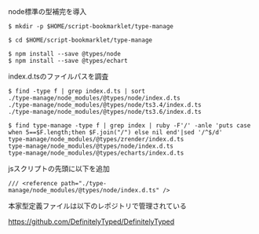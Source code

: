 node標準の型補完を導入

```
$ mkdir -p $HOME/script-bookmarklet/type-manage

$ cd $HOME/script-bookmarklet/type-manage

$ npm install --save @types/node
$ npm install --save @types/echart
```

index.d.tsのファイルパスを調査

```
$ find -type f | grep index.d.ts | sort
./type-manage/node_modules/@types/node/index.d.ts
./type-manage/node_modules/@types/node/ts3.4/index.d.ts
./type-manage/node_modules/@types/node/ts3.6/index.d.ts
```

```
$ find type-manage -type f | grep index | ruby -F'/' -anle 'puts case when 5==$F.length;then $F.join("/") else nil end'|sed '/^$/d'
type-manage/node_modules/@types/zrender/index.d.ts
type-manage/node_modules/@types/node/index.d.ts
type-manage/node_modules/@types/echarts/index.d.ts
```

jsスクリプトの先頭に以下を追加

```
/// <reference path="./type-manage/node_modules/@types/node/index.d.ts" />
```

本家型定義ファイルは以下のレポジトリで管理されている

https://github.com/DefinitelyTyped/DefinitelyTyped
